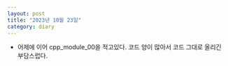 ```yaml
---
layout: post
title: "2023년 10월 23일"
category: diary
---
```


- 어제에 이어 cpp_module_00을 적고있다. 코드 양이 많아서 코드 그대로 올리긴 부담스럽다.